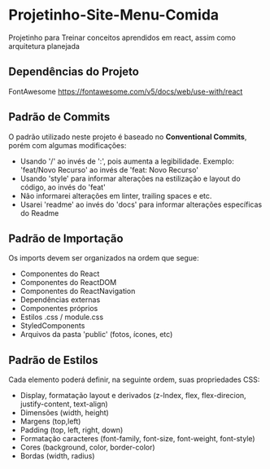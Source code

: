 # Projetinho-Site-Menu-Comida
 Projetinho para Treinar conceitos aprendidos em react, assim como arquitetura planejada

## Dependências do Projeto ##
FontAwesome
https://fontawesome.com/v5/docs/web/use-with/react

## Padrão de Commits ##
O padrão utilizado neste projeto é baseado no **Conventional Commits**, porém com algumas modificações:

- Usando '/' ao invés de ':', pois aumenta a legibilidade. Exemplo: 'feat/Novo Recurso' ao invés de 'feat: Novo Recurso'
- Usando 'style' para informar alterações na estilização e layout do código, ao invés do 'feat'
- Não informarei alterações em linter, trailing spaces e etc.
- Usarei 'readme' ao invés do 'docs' para informar alterações específicas do Readme

## Padrão de Importação ##
Os imports devem ser organizados na ordem que segue:

- Componentes do React
- Componentes do ReactDOM
- Componentes do ReactNavigation
- Dependências externas
- Componentes próprios 
- Estilos .css / module.css 
- StyledComponents
- Arquivos da pasta 'public' (fotos, ícones, etc)

## Padrão de Estilos ##
Cada elemento poderá definir, na seguinte ordem, suas propriedades CSS:

- Display, formatação layout e derivados (z-Index, flex, flex-direcion, justify-content, text-align) 
- Dimensões (width, height)
- Margens   (top,left)
- Padding   (top, left, right, down)
- Formatação caracteres (font-family, font-size, font-weight, font-style)
- Cores     (background, color, border-color) 
- Bordas    (width, radius) 